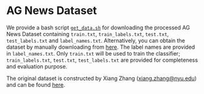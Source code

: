 # AG News Dataset

We provide a bash script [```get_data.sh```](agnews/get_data.sh) for downloading the processed AG News Dataset containing ```train.txt```, ```train_labels.txt```, ```test.txt```, ```test_labels.txt``` and ```label_names.txt```. Alternatively, you can obtain the dataset by manually downloading from [here](https://drive.google.com/file/d/1zszTJudS8RMgTQxURkt1w2MhswNGA6Oa/view?usp=sharing). The label names are provided in ```label_names.txt```. Only ```train.txt``` will be used to train the classifier; ```train_labels.txt```, ```test.txt```, ```test_labels.txt``` are provided for completeness and evaluation purpose.

The original dataset is constructed by Xiang Zhang (xiang.zhang@nyu.edu) and can be found [here](https://drive.google.com/file/d/0Bz8a_Dbh9QhbUDNpeUdjb0wxRms/view?usp=sharing).
